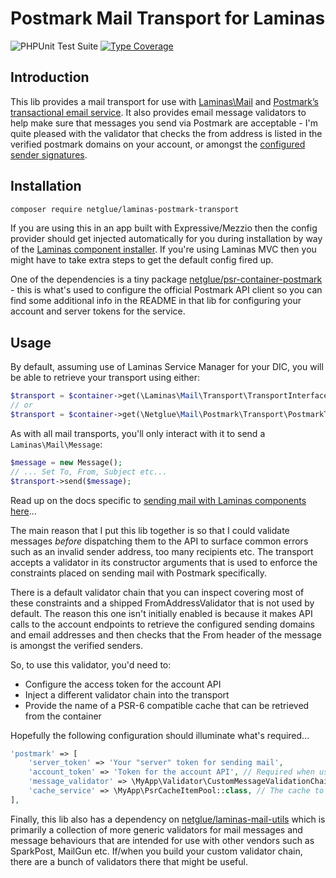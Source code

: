 # Postmark Mail Transport for Laminas

![PHPUnit Test Suite](https://github.com/netglue/laminas-postmark-transport/workflows/Continuous%20Integration/badge.svg)
[![Type Coverage](https://shepherd.dev/github/netglue/laminas-postmark-transport/coverage.svg)](https://shepherd.dev/github/netglue/laminas-postmark-transport)

## Introduction

This lib provides a mail transport for use with [Laminas\Mail](https://github.com/laminas/laminas-mail) and [Postmark’s transactional email service](https://postmarkapp.com). It also provides email message validators to help make sure that messages you send via Postmark are acceptable - I'm quite pleased with the validator that checks the from address is listed in the verified postmark domains on your account, or amongst the [configured sender signatures](https://postmarkapp.com/manual#step-2-set-up-the-address-you-plan-to-send-from).

## Installation

```bash
composer require netglue/laminas-postmark-transport
```

If you are using this in an app built with Expressive/Mezzio then the config provider should get injected automatically for you during installation by way of the [Laminas component installer](https://docs.laminas.dev/laminas-component-installer/). If you're using Laminas MVC then you might have to take extra steps to get the default config fired up.

One of the dependencies is a tiny package [netglue/psr-container-postmark](https://github.com/netglue/psr-container-postmark) - this is what's used to configure the official Postmark API client so you can find some additional info in the README in that lib for configuring your account and server tokens for the service.

## Usage

By default, assuming use of Laminas Service Manager for your DIC, you will be able to retrieve your transport using either:

```php
$transport = $container->get(\Laminas\Mail\Transport\TransportInterface::class);
// or
$transport = $container->get(\Netglue\Mail\Postmark\Transport\PostmarkTransport::class);
```

As with all mail transports, you'll only interact with it to send a `Laminas\Mail\Message`:

```php
$message = new Message();
// ... Set To, From, Subject etc...
$transport->send($message);
```

Read up on the docs specific to [sending mail with Laminas components here](https://docs.laminas.dev/laminas-mail/)...

The main reason that I put this lib together is so that I could validate messages _before_ dispatching them to the API to surface common errors such as an invalid sender address, too many recipients etc. The transport accepts a validator in its constructor arguments that is used to enforce the constraints placed on sending mail with Postmark specifically.

There is a default validator chain that you can inspect covering most of these constraints and a shipped FromAddressValidator that is not used by default. The reason this one isn't initially enabled is because it makes API calls to the account endpoints to retrieve the configured sending domains and email addresses and then checks that the From header of the message is amongst the verified senders.

So, to use this validator, you'd need to:

- Configure the access token for the account API
- Inject a different validator chain into the transport
- Provide the name of a PSR-6 compatible cache that can be retrieved from the container

Hopefully the following configuration should illuminate what's required...

```php
'postmark' => [
    'server_token' => 'Your "server" token for sending mail',
    'account_token' => 'Token for the account API', // Required when using the sender validator
    'message_validator' => \MyApp\Validator\CustomMessageValidationChain::class,
    'cache_service' => \MyApp\PsrCacheItemPool::class, // The cache to use for the domain and sender signatures list.
],
```

Finally, this lib also has a dependency on [netglue/laminas-mail-utils](https://github.com/netglue/laminas-mail-utils) which is primarily a collection of more generic validators for mail messages and message behaviours that are intended for use with other vendors such as SparkPost, MailGun etc. If/when you build your custom validator chain, there are a bunch of validators there that might be useful.
